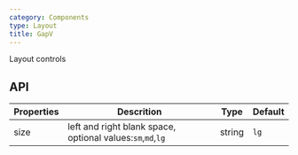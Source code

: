 ```yaml
---
category: Components
type: Layout
title: GapV
---
```


Layout controls

## API

Properties | Descrition | Type | Default
-----------|------------|------|--------
| size    | left and right blank space, optional values:`sm`,`md`,`lg`  | string |  `lg`  |

